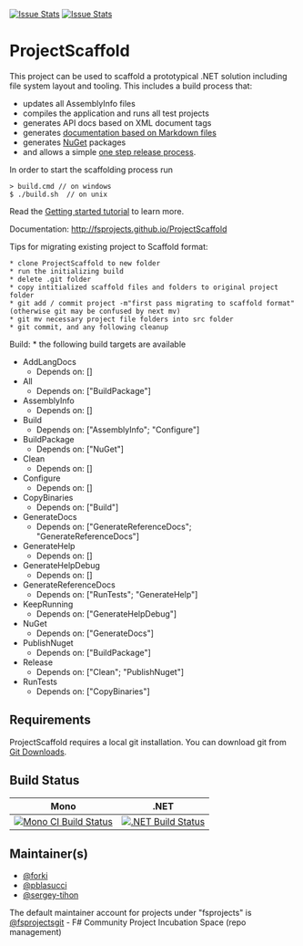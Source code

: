 [![Issue Stats](http://issuestats.com/github/fsprojects/ProjectScaffold/badge/issue)](http://issuestats.com/github/fsprojects/ProjectScaffold)
[![Issue Stats](http://issuestats.com/github/fsprojects/ProjectScaffold/badge/pr)](http://issuestats.com/github/fsprojects/ProjectScaffold)

# ProjectScaffold

This project can be used to scaffold a prototypical .NET solution including file system layout and tooling. This includes a build process that: 

* updates all AssemblyInfo files
* compiles the application and runs all test projects
* generates API docs based on XML document tags
* generates [documentation based on Markdown files](http://fsprojects.github.io/ProjectScaffold/writing-docs.html)
* generates [NuGet](http://www.nuget.org) packages
* and allows a simple [one step release process](http://fsprojects.github.io/ProjectScaffold/release-process.html).

In order to start the scaffolding process run 

    > build.cmd // on windows    
    $ ./build.sh  // on unix
    
Read the [Getting started tutorial](http://fsprojects.github.io/ProjectScaffold/index.html#Getting-started) to learn more.

Documentation: http://fsprojects.github.io/ProjectScaffold

Tips for migrating existing project to Scaffold format:

    * clone ProjectScaffold to new folder
    * run the initializing build
    * delete .git folder
    * copy intitialized scaffold files and folders to original project folder
    * git add / commit project -m"first pass migrating to scaffold format" (otherwise git may be confused by next mv)
    * git mv necessary project file folders into src folder
    * git commit, and any following cleanup

Build:
	* the following build targets are available

  - AddLangDocs
    + Depends on: []
  - All
    + Depends on: ["BuildPackage"]
  - AssemblyInfo
    + Depends on: []
  - Build
    + Depends on: ["AssemblyInfo"; "Configure"]
  - BuildPackage
    + Depends on: ["NuGet"]
  - Clean
    + Depends on: []
  - Configure
    + Depends on: []
  - CopyBinaries
    + Depends on: ["Build"]
  - GenerateDocs
    + Depends on: ["GenerateReferenceDocs"; "GenerateReferenceDocs"]
  - GenerateHelp
    + Depends on: []
  - GenerateHelpDebug
    + Depends on: []
  - GenerateReferenceDocs
    + Depends on: ["RunTests"; "GenerateHelp"]
  - KeepRunning
    + Depends on: ["GenerateHelpDebug"]
  - NuGet
    + Depends on: ["GenerateDocs"]
  - PublishNuget
    + Depends on: ["BuildPackage"]
  - Release
    + Depends on: ["Clean"; "PublishNuget"]
  - RunTests
    + Depends on: ["CopyBinaries"]

## Requirements

ProjectScaffold requires a local git installation. You can download git from [Git Downloads](https://git-scm.com/downloads).

## Build Status

Mono | .NET
---- | ----
[![Mono CI Build Status](https://img.shields.io/travis/fsprojects/ProjectScaffold/master.svg)](https://travis-ci.org/fsprojects/ProjectScaffold) | [![.NET Build Status](https://img.shields.io/appveyor/ci/fsgit/ProjectScaffold/master.svg)](https://ci.appveyor.com/project/fsgit/projectscaffold)

## Maintainer(s)

- [@forki](https://github.com/forki)
- [@pblasucci](https://github.com/pblasucci)
- [@sergey-tihon](https://github.com/sergey-tihon)

The default maintainer account for projects under "fsprojects" is [@fsprojectsgit](https://github.com/fsprojectsgit) - F# Community Project Incubation Space (repo management)
